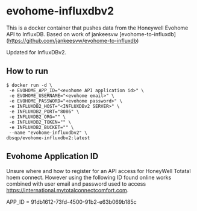 # evohome-influxdbv2

This is a docker container that pushes data from the Honeywell Evohome API to InfluxDB. Based on work of jankeesvw [evohome-to-influxdb] (https://github.com/jankeesvw/evohome-to-influxdb)

Updated for InfluxDBv2.

## How to run
```
$ docker run -d \
 -e EVOHOME_APP_ID="<evohome API application id>" \
 -e EVOHOME_USERNAME="<evohome email>" \
 -e EVOHOME_PASSWORD="<evohome password>" \
 -e INFLUXDB2_HOST="<INFLUXDBv2 SERVER>" \
 -e INFLUXDB2_PORT="8086" \
 -e INFLUXDB2_ORG="" \
 -e INFLUXDB2_TOKEN="" \
 -e INFLUXDB2_BUCKET="" \
 --name "evohome-influxdbv2" \
dbsqp/evohome-influxdbv2:latest
```

## Evohome Application ID

Unsure where and how to register for an API access for HoneyWell Totatal hoem connect. However using the following ID found online works combined with user email and password used to access https://international.mytotalconnectcomfort.com.

APP_ID = 91db1612-73fd-4500-91b2-e63b069b185c



